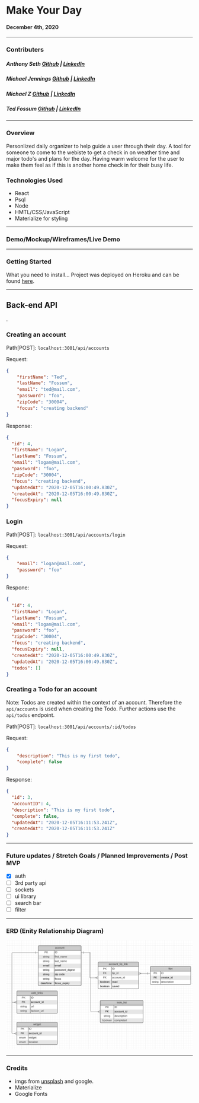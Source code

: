 # Make Your Day

#### December 4th, 2020
---
### Contributers

##### Anthony Seth [Github](https://github.com/Anthonyvseth) | [LinkedIn](https://www.linkedin.com/in/anthonyseth/) 

##### Michael Jennings [Github](https://miggymike.github.io/) | [LinkedIn](https://www.linkedin.com/in/mjennings6/) 

##### Michael Z [Github](https://github.com/MikeyZboy) | [LinkedIn](https://www.linkedin.com/in/mikezahuta/) 

##### Ted Fossum [Github](https://github.com/tfossum-bingo) | [LinkedIn](https://www.linkedin.com/in/tedfossum/) 
---


### Overview

Personlized daily organizer to help guide a user through their day. A tool for someone to come to the webiste to get a check in on weather time and major todo's and plans for the day. Having warm welcome for the user to make them feel as if this is another home check in for their busy life.

### Technologies Used

- React
- Psql
- Node
- HMTL/CSS/JavaScript
- Materialize for styling

---

### Demo/Mockup/Wireframes/Live Demo

---

### Getting Started

What you need to install...
Project was deployed on Heroku and can be found [here](link).

---

## Back-end API
.
### Creating an account

Path[POST]: ```localhost:3001/api/accounts```

Request:
``` json
{
	"firstName": "Ted",
	"lastName": "Fossum",
	"email": "ted@mail.com",
	"password": "foo",
	"zipCode": "30004",
	"focus": "creating backend"
}
```
Response:
``` json
{
  "id": 4,
  "firstName": "Logan",
  "lastName": "Fossum",
  "email": "logan@mail.com",
  "password": "foo",
  "zipCode": "30004",
  "focus": "creating backend",
  "updatedAt": "2020-12-05T16:00:49.830Z",
  "createdAt": "2020-12-05T16:00:49.830Z",
  "focusExpiry": null
}
```
### Login
Path[POST]: ```localhost:3001/api/accounts/login```

Request:
``` json
{
	"email": "logan@mail.com",
	"password": "foo"
}
```
Respone:
``` json
{
  "id": 4,
  "firstName": "Logan",
  "lastName": "Fossum",
  "email": "logan@mail.com",
  "password": "foo",
  "zipCode": "30004",
  "focus": "creating backend",
  "focusExpiry": null,
  "createdAt": "2020-12-05T16:00:49.830Z",
  "updatedAt": "2020-12-05T16:00:49.830Z",
  "todos": []
}
```
### Creating a Todo for an account
Note: Todos are created within the context of an account. Therefore the ```api/accounts``` is used when creating the Todo. Further actions use the ```api/todos``` endpoint.

Path[POST]: ```localhost:3001/api/accounts/:id/todos```

Request:
``` json
{
	"description": "This is my first todo",
	"complete": false
}
```
Response:
``` json
{
  "id": 3,
  "accountID": 4,
  "description": "This is my first todo",
  "complete": false,
  "updatedAt": "2020-12-05T16:11:53.241Z",
  "createdAt": "2020-12-05T16:11:53.241Z"
}
```


---
### Future updates / Stretch Goals / Planned Improvements / Post MVP

- [x] auth
- [ ] 3rd party api
- [ ] sockets
- [ ] ui library
- [ ] search bar
- [ ] filter

---

### ERD (Enity Relationship Diagram)

![ERD](images/ERD.png)


---

### Credits

- imgs from [unsplash](https://miggymike.github.io/) and google.
- Materialize
- Google Fonts